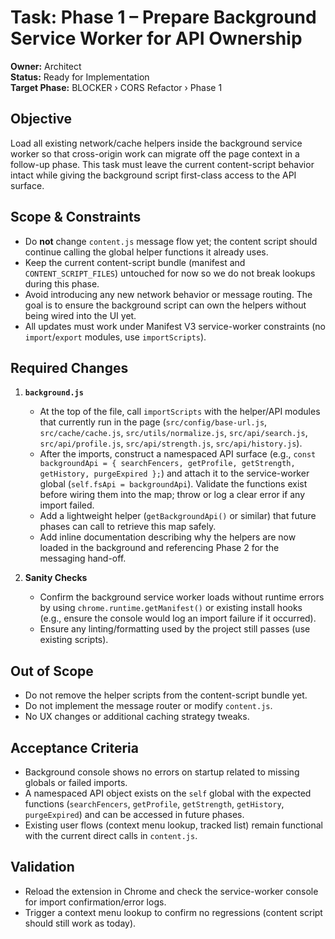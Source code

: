 # Task: Phase 1 – Prepare Background Service Worker for API Ownership

**Owner:** Architect  
**Status:** Ready for Implementation  
**Target Phase:** BLOCKER › CORS Refactor › Phase 1

## Objective
Load all existing network/cache helpers inside the background service worker so that cross-origin work can migrate off the page context in a follow-up phase. This task must leave the current content-script behavior intact while giving the background script first-class access to the API surface.

## Scope & Constraints
- Do **not** change `content.js` message flow yet; the content script should continue calling the global helper functions it already uses.
- Keep the current content-script bundle (manifest and `CONTENT_SCRIPT_FILES`) untouched for now so we do not break lookups during this phase.
- Avoid introducing any new network behavior or message routing. The goal is to ensure the background script can own the helpers without being wired into the UI yet.
- All updates must work under Manifest V3 service-worker constraints (no `import`/`export` modules, use `importScripts`).

## Required Changes
1. **`background.js`**
   - At the top of the file, call `importScripts` with the helper/API modules that currently run in the page (`src/config/base-url.js`, `src/cache/cache.js`, `src/utils/normalize.js`, `src/api/search.js`, `src/api/profile.js`, `src/api/strength.js`, `src/api/history.js`).
   - After the imports, construct a namespaced API surface (e.g., `const backgroundApi = { searchFencers, getProfile, getStrength, getHistory, purgeExpired };`) and attach it to the service-worker global (`self.fsApi = backgroundApi`). Validate the functions exist before wiring them into the map; throw or log a clear error if any import failed.
   - Add a lightweight helper (`getBackgroundApi()` or similar) that future phases can call to retrieve this map safely.
   - Add inline documentation describing why the helpers are now loaded in the background and referencing Phase 2 for the messaging hand-off.

2. **Sanity Checks**
   - Confirm the background service worker loads without runtime errors by using `chrome.runtime.getManifest()` or existing install hooks (e.g., ensure the console would log an import failure if it occurred).
   - Ensure any linting/formatting used by the project still passes (use existing scripts).

## Out of Scope
- Do not remove the helper scripts from the content-script bundle yet.
- Do not implement the message router or modify `content.js`.
- No UX changes or additional caching strategy tweaks.

## Acceptance Criteria
- Background console shows no errors on startup related to missing globals or failed imports.
- A namespaced API object exists on the `self` global with the expected functions (`searchFencers`, `getProfile`, `getStrength`, `getHistory`, `purgeExpired`) and can be accessed in future phases.
- Existing user flows (context menu lookup, tracked list) remain functional with the current direct calls in `content.js`.

## Validation
- Reload the extension in Chrome and check the service-worker console for import confirmation/error logs.
- Trigger a context menu lookup to confirm no regressions (content script should still work as today).
